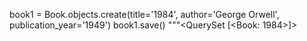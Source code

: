 book1 = Book.objects.create(title='1984', author='George Orwell', publication_year='1949')
book1.save()
"""<QuerySet [<Book: 1984>]>